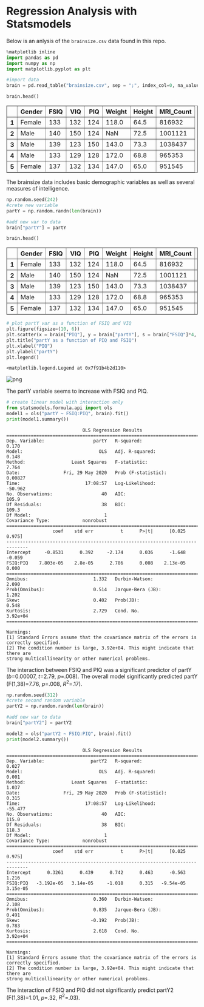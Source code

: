 # Regression Analysis with Statsmodels

Below is an anlysis of the `brainsize.csv` data found in this repo.  


```python
%matplotlib inline
import pandas as pd
import numpy as np
import matplotlib.pyplot as plt
```


```python
#import data
brain = pd.read_table("brainsize.csv", sep = ";", index_col=0, na_values = ".")

brain.head()
```




<div>
<style scoped>
    .dataframe tbody tr th:only-of-type {
        vertical-align: middle;
    }

    .dataframe tbody tr th {
        vertical-align: top;
    }

    .dataframe thead th {
        text-align: right;
    }
</style>
<table border="1" class="dataframe">
  <thead>
    <tr style="text-align: right;">
      <th></th>
      <th>Gender</th>
      <th>FSIQ</th>
      <th>VIQ</th>
      <th>PIQ</th>
      <th>Weight</th>
      <th>Height</th>
      <th>MRI_Count</th>
    </tr>
  </thead>
  <tbody>
    <tr>
      <th>1</th>
      <td>Female</td>
      <td>133</td>
      <td>132</td>
      <td>124</td>
      <td>118.0</td>
      <td>64.5</td>
      <td>816932</td>
    </tr>
    <tr>
      <th>2</th>
      <td>Male</td>
      <td>140</td>
      <td>150</td>
      <td>124</td>
      <td>NaN</td>
      <td>72.5</td>
      <td>1001121</td>
    </tr>
    <tr>
      <th>3</th>
      <td>Male</td>
      <td>139</td>
      <td>123</td>
      <td>150</td>
      <td>143.0</td>
      <td>73.3</td>
      <td>1038437</td>
    </tr>
    <tr>
      <th>4</th>
      <td>Male</td>
      <td>133</td>
      <td>129</td>
      <td>128</td>
      <td>172.0</td>
      <td>68.8</td>
      <td>965353</td>
    </tr>
    <tr>
      <th>5</th>
      <td>Female</td>
      <td>137</td>
      <td>132</td>
      <td>134</td>
      <td>147.0</td>
      <td>65.0</td>
      <td>951545</td>
    </tr>
  </tbody>
</table>
</div>



The brainsize data includes basic demographic variables as well as several measures of intelligence.


```python
np.random.seed(242)
#crete new variable
partY = np.random.randn(len(brain))

#add new var to data
brain["partY"] = partY

```


```python
brain.head()
```




<div>
<style scoped>
    .dataframe tbody tr th:only-of-type {
        vertical-align: middle;
    }

    .dataframe tbody tr th {
        vertical-align: top;
    }

    .dataframe thead th {
        text-align: right;
    }
</style>
<table border="1" class="dataframe">
  <thead>
    <tr style="text-align: right;">
      <th></th>
      <th>Gender</th>
      <th>FSIQ</th>
      <th>VIQ</th>
      <th>PIQ</th>
      <th>Weight</th>
      <th>Height</th>
      <th>MRI_Count</th>
      <th>partY</th>
    </tr>
  </thead>
  <tbody>
    <tr>
      <th>1</th>
      <td>Female</td>
      <td>133</td>
      <td>132</td>
      <td>124</td>
      <td>118.0</td>
      <td>64.5</td>
      <td>816932</td>
      <td>-0.357519</td>
    </tr>
    <tr>
      <th>2</th>
      <td>Male</td>
      <td>140</td>
      <td>150</td>
      <td>124</td>
      <td>NaN</td>
      <td>72.5</td>
      <td>1001121</td>
      <td>0.148448</td>
    </tr>
    <tr>
      <th>3</th>
      <td>Male</td>
      <td>139</td>
      <td>123</td>
      <td>150</td>
      <td>143.0</td>
      <td>73.3</td>
      <td>1038437</td>
      <td>0.993531</td>
    </tr>
    <tr>
      <th>4</th>
      <td>Male</td>
      <td>133</td>
      <td>129</td>
      <td>128</td>
      <td>172.0</td>
      <td>68.8</td>
      <td>965353</td>
      <td>1.838968</td>
    </tr>
    <tr>
      <th>5</th>
      <td>Female</td>
      <td>137</td>
      <td>132</td>
      <td>134</td>
      <td>147.0</td>
      <td>65.0</td>
      <td>951545</td>
      <td>-0.744026</td>
    </tr>
  </tbody>
</table>
</div>




```python
# plot partY var as a function of FSIQ and VIQ
plt.figure(figsize=(10, 6))
plt.scatter(x = brain["PIQ"], y = brain["partY"], s = brain["FSIQ"]*4, alpha = 0.5, label = "FSIQ")
plt.title("partY as a function of PIQ and FSIQ")
plt.xlabel("PIQ")
plt.ylabel("partY")
plt.legend()
```




    <matplotlib.legend.Legend at 0x7f91b4b2d110>




![png](myanalysis_files/myanalysis_7_1.png)


The partY variable seems to increase with FSIQ and PIQ.


```python
# create linear model with interaction only
from statsmodels.formula.api import ols
model1 = ols("partY ~ FSIQ:PIQ", brain).fit()
print(model1.summary())
```

                                OLS Regression Results                            
    ==============================================================================
    Dep. Variable:                  partY   R-squared:                       0.170
    Model:                            OLS   Adj. R-squared:                  0.148
    Method:                 Least Squares   F-statistic:                     7.764
    Date:                Fri, 29 May 2020   Prob (F-statistic):            0.00827
    Time:                        17:08:57   Log-Likelihood:                -50.962
    No. Observations:                  40   AIC:                             105.9
    Df Residuals:                      38   BIC:                             109.3
    Df Model:                           1                                         
    Covariance Type:            nonrobust                                         
    ==============================================================================
                     coef    std err          t      P>|t|      [0.025      0.975]
    ------------------------------------------------------------------------------
    Intercept     -0.8531      0.392     -2.174      0.036      -1.648      -0.059
    FSIQ:PIQ    7.803e-05    2.8e-05      2.786      0.008    2.13e-05       0.000
    ==============================================================================
    Omnibus:                        1.332   Durbin-Watson:                   2.090
    Prob(Omnibus):                  0.514   Jarque-Bera (JB):                1.202
    Skew:                           0.402   Prob(JB):                        0.548
    Kurtosis:                       2.729   Cond. No.                     3.92e+04
    ==============================================================================
    
    Warnings:
    [1] Standard Errors assume that the covariance matrix of the errors is correctly specified.
    [2] The condition number is large, 3.92e+04. This might indicate that there are
    strong multicollinearity or other numerical problems.


The interaction between FSIQ and PIQ was a significant predictor of partY (*b*=0.00007, *t*=2.79, *p*=.008). The overall model significantly predicted partY (F(1,38)=7.76, *p*=.008, $R^{2}$=.17).


```python
np.random.seed(312)
#crete second random variable
partY2 = np.random.randn(len(brain))

#add new var to data
brain["partY2"] = partY2

```


```python
model2 = ols("partY2 ~ FSIQ:PIQ", brain).fit()
print(model2.summary())
```

                                OLS Regression Results                            
    ==============================================================================
    Dep. Variable:                 partY2   R-squared:                       0.027
    Model:                            OLS   Adj. R-squared:                  0.001
    Method:                 Least Squares   F-statistic:                     1.037
    Date:                Fri, 29 May 2020   Prob (F-statistic):              0.315
    Time:                        17:08:57   Log-Likelihood:                -55.477
    No. Observations:                  40   AIC:                             115.0
    Df Residuals:                      38   BIC:                             118.3
    Df Model:                           1                                         
    Covariance Type:            nonrobust                                         
    ==============================================================================
                     coef    std err          t      P>|t|      [0.025      0.975]
    ------------------------------------------------------------------------------
    Intercept      0.3261      0.439      0.742      0.463      -0.563       1.216
    FSIQ:PIQ   -3.192e-05   3.14e-05     -1.018      0.315   -9.54e-05    3.15e-05
    ==============================================================================
    Omnibus:                        0.360   Durbin-Watson:                   2.108
    Prob(Omnibus):                  0.835   Jarque-Bera (JB):                0.491
    Skew:                          -0.192   Prob(JB):                        0.783
    Kurtosis:                       2.618   Cond. No.                     3.92e+04
    ==============================================================================
    
    Warnings:
    [1] Standard Errors assume that the covariance matrix of the errors is correctly specified.
    [2] The condition number is large, 3.92e+04. This might indicate that there are
    strong multicollinearity or other numerical problems.


The interaction of FSIQ and PIQ did not significantly predict partY2 (F(1,38)=1.01, *p*=.32, $R^{2}$=.03).
